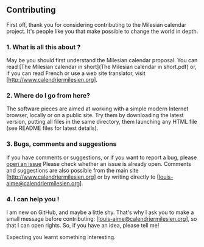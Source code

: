 ## Contributing

First off, thank you for considering contributing to the Milesian calendar project.
It's people like you that make possible to change the world in depth.

### 1. What is all this about ?

May be you should first understand the Milesian calendar proposal. 
You can read [The Milesian calendar in short](The Milesian calendar in short.pdf)
or, if you can read French or use a web site translator, visit [http://www.calendriermilesien.org].

### 2. Where do I go from here?

The software pieces are aimed at working with a simple modern Internet browser,
locally or on a public site.
Try them by downloading the latest version,
putting all files in the same directory, 
them launching any HTML file (see README files for latest details).

### 3. Bugs, comments and suggestions

If you have comments or suggestions, or if you want to report a bug, 
please [open an issue](https://github.com/Louis-Aime/Milesian-calendar/issues)
Please check whether an issue is already open.
Comments and suggestions are also possible from the main site [http://www.calendriermilesien.org]
or by writing directly to [louis-aime@calendriermilesien.org].

### 4. I can help you !

I am new on GitHub, and maybe a little shy. That's why I ask you to make a small message before contributing:
[louis-aime@calendriermilesien.org], so that I can open rights.
So, if you have an idea, please tell me!

Expecting you learnt something interesting.
